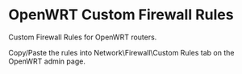 # OpenWRT Custom Firewall Rules
Custom Firewall Rules for OpenWRT routers.

Copy/Paste the rules into Network\Firewall\Custom Rules tab on the OpenWRT admin page.
